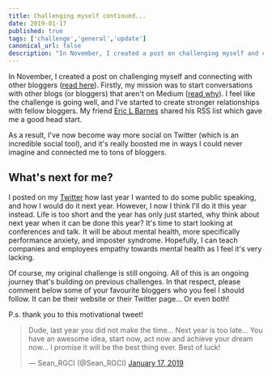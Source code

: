 ```yaml
---
title: Challenging myself continued...
date: 2019-01-17
published: true
tags: ['challenge','general','update']
canonical_url: false
description: "In November, I created a post on challenging myself and connecting with other bloggers (read here). Firstly, my mission was to start conversations with other blogs (or bloggers) that aren't on Medium (read why) I feel like the challenge is going well, and I've started to create stronger relationships with fellow bloggers. My friend Eric L Barnes shared his RSS list which gave me a good head start."
---
```


In November, I created a post on challenging myself and connecting with other bloggers ([read here](/challenging-myself/)). Firstly, my mission was to start conversations with other blogs (or bloggers) that aren't on Medium ([read why](/at-the-cost-of-your-users-john-saddington/)). I feel like the challenge is going well, and I've started to create stronger relationships with fellow bloggers. My friend [Eric L Barnes](https://ericlbarnes.com/) shared his RSS list which gave me a good head start.

As a result, I've now become way more social on Twitter (which is an incredible social tool), and it's really boosted me in ways I could never imagine and connected me to tons of bloggers.

## What's next for me?

I posted on my [Twitter](https://twitter.com/MBrooksUK) how last year I wanted to do some public speaking, and how I would do it next year. However, I now I think I'll do it this year instead. Life is too short and the year has only just started, why think about next year when it can be done this year? It's time to start looking at conferences and talk. It will be about mental health, more specifically performance anxiety, and imposter syndrome. Hopefully, I can teach companies and employees empathy towards mental health as I feel it's very lacking.

Of course, my original challenge is still ongoing. All of this is an ongoing journey that's building on previous challenges. In that respect, please comment below some of your favourite bloggers who you feel I should follow. It can be their website or their Twitter page... Or even both!

P.s. thank you to this motivational tweet!

>Dude, last year you did not make the time... Next year is too late... You have an awesome idea, start now, act now and achieve your dream now... I promise it will be the best thing ever. Best of luck!</p>— Sean_RGCI (@Sean_RGCI) <a href="https://twitter.com/Sean_RGCI/status/1085997638678392832?ref_src=twsrc%5Etfw">January 17, 2019</a>
